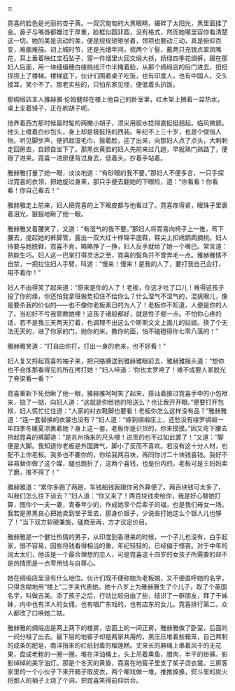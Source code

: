     三 

   霓喜的脸色是光丽的杏子黄。一双沉甸甸的大黑眼睛，碾碎了太阳光，黑里面揉了金。鼻子与嘴唇都嫌过于厚重，脸框似圆非圆，没有格式，然而她哪里容你看清楚这一切。她的美是流动的美，便是规规矩矩坐着，颈项也要动三动，真是俯仰百变，难画难描。初上城时节，还是光绪年间，梳两个丫髻，戴两只充银点翠凤嘴花，耳上垂着映红宝石坠子，穿一件烟里火回文缎大袄，娇绿四季花绸裤，跟在那妇人后面，用一块细缀穗白绫挑线汗巾半掩着脸，从那个绸缎店的后门进去，扭扭捏捏上了楼梯。楼梯底下，伙计们围着桌子吃饭，也有印度人，也有中国人，交头接耳，笑个不了。那老实些的，只怕东家见怪，便低着头扒饭。

   那绸缎店主人雅赫雅·伦姆健却在楼上他自己的卧室里，红木架上搁着一盆热水，桌上支着镜子，正在剃胡子呢。

   他养着西方那时候最时髦的两撇小胡子，须尖用胶水捻得直挺挺翘起。临风微颤。他头上缠着白纱包头，身上却是极挺括的西装。年纪不上三十岁，也是个俊俏人物。听见脚步声，便抓起湿毛巾，揩着脸，迎了出来，向那妇人点了点头，大剌剌走回房去，自顾自坐下了。那黑衣黄脸的妇人先前来过几趟，早就熟门熟路了，便跟了进来。霓喜一进房便背过身去，低着头，抄着手站着。

   雅赫雅打量了她一眼，淡淡地道：“有砂眼的我不要。”那妇人不便多言，一只手探过霓喜的衣领，把她旋过身来，那只手便去翻她的下眼睑，道：“你看看！你看看！你自己看去！”

   雅赫雅走上前来，妇人把霓喜的上下眼皮都与他看过了。霓喜疼得紧，眼珠子里裹着泪光，狠狠地瞅了他一眼。

   雅赫雅叉着腰笑了，又道：“有湿气的我不要。”那妇人将霓喜向椅子上一推，弯下腰去，提起她的裤脚管，露出一双大红十样锦平底鞋，鞋尖上扣绣鹦鹉摘桃。妇人待要与她脱鞋，霓喜不肯，略略挣了一挣，妇人反手就给了她一个嘴巴。常言道：熟能生巧。妇人这一巴掌打得灵活之至，霓喜的鬓角并不曾弄毛一点。雅赫雅情不自禁，一把拉住妇人手臂，叫道：“慢来！慢来！是我的人了，要打我自己会打，用不着你！”

   妇人不由得笑了起来道：“原来是你的人了！老板，你这才吐了口儿！难得这孩子投了你的缘，你还怕我拿班做势扣住不给你么？什么湿气不湿气的，混挑眼儿，像是要杀我的价似的——也不像你老板素日的为人了！老板你不知道，人便是你的人了，当初好不亏我管教她哩！这孩子诸般都好，就是性子倔一点。不怕你心疼的话，若不是我三天两天打着，也调理不出这么个斯斯文文上画儿的姑娘。换了个无法无天的，进了你家的门，抛你的米，撒你的面，怕不磕磴得你七零八落的！”

   雅赫雅笑道：“打自由你打，打出一身的疤来，也不好看！”

   妇人复又捋起霓喜的袖子来，把只胳膊送到雅赫雅眼前去，雅赫雅摇头道：“想你也不会拣那看得见的所在拷打她！”妇人啐道：’你也太罗唣了！难不成要人家脱光了脊梁看一看？”

   霓喜重新下死劲瞅了他一眼，雅赫雅呵呵笑了起来，搭讪着接过霓喜手中的小包袱来，掂了一掂，向妇人道：“这就是你给她的陪送么？也让我开开眼。”便要打开包袱，妇人慌忙拦住道：“人家的衬衣鞋脚也要看！老板你怎么这样没有品？”雅赫雅道：“连一套替换的衣裳也没有？”妇人道：“嫁到绸缎庄上，还愁没有绫罗绸缎一年四季冬暖夏凉裹着她？身上这一套，老板你是识货的，你来摸摸。”因又弯下腰去拎起霓喜的裤脚道：“是苏州捎来的尺头哩！进贡的也不过如此罢了！”又道：“脚便是大脚。我知道你老板是外国脾气，脚小了反而不喜欢。若没有这十分人材，也配不上你老板。我多也不要你的，你给我两百块，再同你讨二十块钱喜钱。我好不容易替你做了这个媒，腿也跑折了，这两个喜钱，也是份内的，老板可是王妈妈卖了磨，推不得了！”

   雅赫雅道：“累你多跑了两趟，车钱船钱我跟你另外算便了。两百块钱可太多了，叫我们怎么往下谈去？”妇人道：“你又来了！两百块钱卖给你，我是好心替她打算，图你个一夫一妻，青春年少的，作成她享个后辈子的福，也是我们母女一场。我若是黑黑良心把她卖到堂子里去，那身价银子，少说些打她这么个银人儿也够了！”当下双方软硬兼施，磋商至再，方才议定价目。

   雅赫雅是一个健壮热情的男子，从印度到香港来的时候，一个子儿也没有，白手起家，很不容易，因些将钱看得相当的重，年纪轻轻的，已经偏于悭吝。对于中年的阔太太们，他该是一个最合理想的恋人，可是霓喜这十四岁的女孩子所需要的却不是热情而是一点零用钱与自尊心。

   她在绸缎店里没有什么地位。伙计们既不便称她为老板娘，又不便直呼她的名字，只得含糊地用“楼上”二字来代表她。她十八岁上为雅赫雅生了个儿子，取了个英国名字，叫做吉美。添了孩子之后，行动比较自由了些，结识了一群朋友，拜了干姊妹，内中也有洋人的女佣，也有唱广东戏的，也有店东的女儿。霓喜排行第二，众人都改了口唤她二姑。

   雅赫雅的绸缎店是两上两下的楼房，店面上的一间正房，雅赫雅做了卧室，后面的一间分租了出去。最下层的地窖子却是两家共用的，黑压压堆着些箱笼，自己熬制的成条的肥皂，南洋捎来的红纸封着的榴莲糕。丈来长的麻绳上串着风干的无花果，盘成老粗的一圈一圈，堆在洋油桶上，头上吊着熏鱼，腊肉，半干的褂裤。影影绰绰的美孚油灯。那是个冬天的黄昏，霓喜在地窖子里支了架子烫衣裳。三房客家里的一个小伙子下来开箱子取皮衣，两个嘲戏做一堆，推推搡搡，熨斗里的炭火将那人的袖子上烧了个洞，把霓喜笑得前仰后合。

